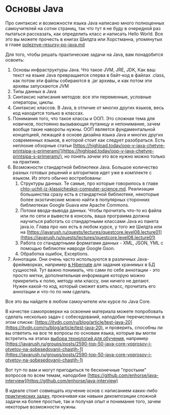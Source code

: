 # Основы Java

Про синтаксис и возможности языка Java написано много полноценных самоучителей на сотни страниц, так что тут я не буду в очередной раз пытаться рассказать, как определить класс и написать Hello World. Все это вы можете прочесть в книгах Шилдта или Хорстманна, упомянутых в главе [poleznye-resursy-po-java.md](../poleznye-resursy-po-java.md "mention")

Для того, чтобы решать практические задачи на Java, вам понадобится освоить:

1. Основы инфраструктуры Java. Что такое JVM, JRE, JDK, Как ваш текст на языке Java превращается сперва в байт-код в файлах .class, как потом эти файлы собираются в .jar архивы, и как потом эти архивы запускаются JVM&#x20;
2. Типы данных в Java
3. Синтаксис написания методов: все эти переменные, условные операторы, циклы.
4. Синтаксис классов. В Java, в отличие от многих других языков, весь код находится только в классах.
5. Понимания того, что такое классы и ООП. Это сложная тема для новичков, постоянно вызывающая путаницу и непонимание, зачем вообще такие навороты нужны. ООП является фундаментальной концепцией, лежащей в основе дизайна языка Java и многих других современных языков, в которой стоит как следует разобраться. Есть неплохие обзорные статьи [https://highload.today/oop-v-java-chetyre-printsipa-s-primerami/](https://highload.today/oop-v-java-chetyre-printsipa-s-primerami/), но понять _зачем_ это все нужно можно только на практике.
6. Возможности стандартной библиотеки Java. Большое количество разных готовых решений и алгоритмов идет уже в комплекте с языком. Из этого обычно востребованы:
   1. Структуры данных. Те самые, про которые говорилось в главе [chto-uchit-iz-klassicheskoi-computer-science.md](../../s-chego-nachat/chto-uchit-iz-klassicheskoi-computer-science.md "mention"). Реализации большинства сразу есть в стандартной библиотеке, некоторые более экзотические можно найти в популярных сторонних библиотеках Google Guava или Apache Commons.
   2. Потоки ввода-вывода данных. Чтобы прочитать что-то из файла или по сети и вывести в консоль, ваша программа должна научиться работать со стандартными классами Java из пакета java.io. Глава про них есть в любом курсе, у того же Шилдта или на [https://javarush.ru/quests/lectures/questcore.level08.lecture01](https://javarush.ru/quests/lectures/questcore.level08.lecture01)
   3. Работа со стандартными форматами данных - XML, JSON, YML с помощью библиотек навроде Google Gson.
   4. Обработка ошибок, Exceptions.
7. Аннотации. Они очень часто используются в различных Java-фреймворках, например [в Hibernate](../spring-boot/rabota-s-bd-cherez-hibernate.md) для задания хранимых в БД сущностей. Тут важно понимать, что сами по себе аннотации - это просто метки, дополнительная информация которую можно прикрепить к полю, методу или классу, они ничего не делают. Нужен какой-то код, который сможет взять класс, прочитать его аннотации и что-то по ним сделать.

Все это вы найдете в любом самоучителе или курсе по Java Core.

В качестве самопроверки на освоение материала можете попробовать сделать несколько задач с собеседований, наподобие перечисленных в этом списке: [https://itvdn.com/ru/blog/article/test-java-20](https://itvdn.com/ru/blog/article/test-java-20), и проверить, способны ли вы ответить на все те вопросы по основам языка, которые вы могли встретить на этапах [выбора технологий для обучения](../../s-chego-nachat/kakie-tekhnologii-krome-yazyka-stoit-izuchit.md), например [https://javarush.ru/groups/posts/2590-top-50-java-core-voprosov-i-otvetov-na-sobesedovanii-chastjh-1](https://javarush.ru/groups/posts/2590-top-50-java-core-voprosov-i-otvetov-na-sobesedovanii-chastjh-1)

Вот тут-то вам и могут пригодиться те бесконечные "простыни" вопросов по всем темам, наподобие [https://github.com/enhorse/java-interview](https://github.com/enhorse/java-interview)

В идеале стоит совмещать изучение основ с написанием каких-либо [практических задач](../vybor-uchebnogo-proekta.md), прокачивая как навыки декомпозиции сложной задачи на более простые, так и получая опыт и понимание того, зачем некоторые возможности нужны.
